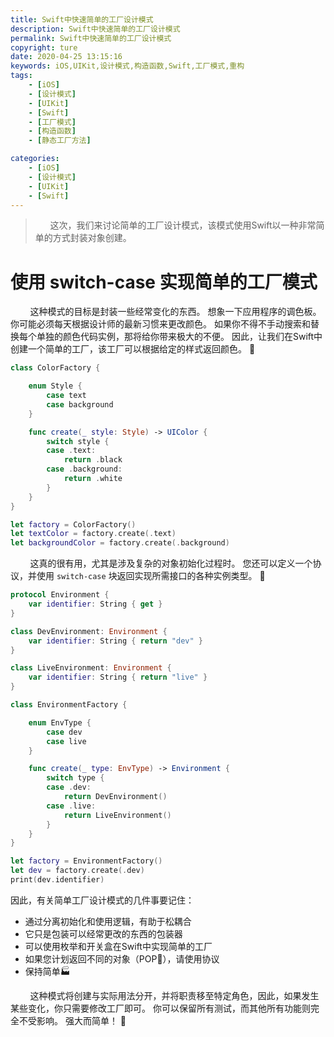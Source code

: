 ```yaml
---
title: Swift中快速简单的工厂设计模式
description: Swift中快速简单的工厂设计模式
permalink: Swift中快速简单的工厂设计模式
copyright: ture
date: 2020-04-25 13:15:16
keywords: iOS,UIKit,设计模式,构造函数,Swift,工厂模式,重构
tags:
    - [iOS]
    - [设计模式]
    - [UIKit]
    - [Swift]
    - [工厂模式]
    - [构造函数]
    - [静态工厂方法]

categories:
    - [iOS]
    - [设计模式]
    - [UIKit]
    - [Swift]
---
```


> &nbsp;&nbsp;&nbsp;&nbsp;&nbsp;&nbsp;这次，我们来讨论简单的工厂设计模式，该模式使用Swift以一种非常简单的方式封装对象创建。

# **使用 switch-case 实现简单的工厂模式**

&nbsp;&nbsp;&nbsp;&nbsp;&nbsp;&nbsp;&nbsp;&nbsp;这种模式的目标是封装一些经常变化的东西。 想象一下应用程序的调色板。 你可能必须每天根据设计师的最新习惯来更改颜色。 如果你不得不手动搜索和替换每个单独的颜色代码实例，那将给你带来极大的不便。 因此，让我们在Swift中创建一个简单的工厂，该工厂可以根据给定的样式返回颜色。 🎩


<!-- more -->

``` Swift
class ColorFactory {

    enum Style {
        case text
        case background
    }

    func create(_ style: Style) -> UIColor {
        switch style {
        case .text:
            return .black
        case .background:
            return .white
        }
    }
}

let factory = ColorFactory()
let textColor = factory.create(.text)
let backgroundColor = factory.create(.background)
```

&nbsp;&nbsp;&nbsp;&nbsp;&nbsp;&nbsp;&nbsp;&nbsp;这真的很有用，尤其是涉及复杂的对象初始化过程时。 您还可以定义一个协议，并使用 ```switch-case``` 块返回实现所需接口的各种实例类型。 🚦

``` Swift
protocol Environment {
    var identifier: String { get }
}

class DevEnvironment: Environment {
    var identifier: String { return "dev" }
}

class LiveEnvironment: Environment {
    var identifier: String { return "live" }
}

class EnvironmentFactory {

    enum EnvType {
        case dev
        case live
    }

    func create(_ type: EnvType) -> Environment {
        switch type {
        case .dev:
            return DevEnvironment()
        case .live:
            return LiveEnvironment()
        }
    }
}

let factory = EnvironmentFactory()
let dev = factory.create(.dev)
print(dev.identifier)

```

因此，有关简单工厂设计模式的几件事要记住：

+ 通过分离初始化和使用逻辑，有助于松耦合
+ 它只是包装可以经常更改的东西的包装器
+ 可以使用枚举和开关盒在Swift中实现简单的工厂
+ 如果您计划返回不同的对象（POP🎉），请使用协议
+ 保持简单🏭

&nbsp;&nbsp;&nbsp;&nbsp;&nbsp;&nbsp;&nbsp;&nbsp;这种模式将创建与实际用法分开，并将职责移至特定角色，因此，如果发生某些变化，你只需要修改工厂即可。 你可以保留所有测试，而其他所有功能则完全不受影响。 强大而简单！ 💪


